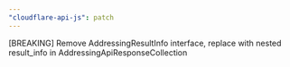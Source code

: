 ```yaml
---
"cloudflare-api-js": patch
---
```


[BREAKING] Remove AddressingResultInfo interface, replace with nested result_info in AddressingApiResponseCollection